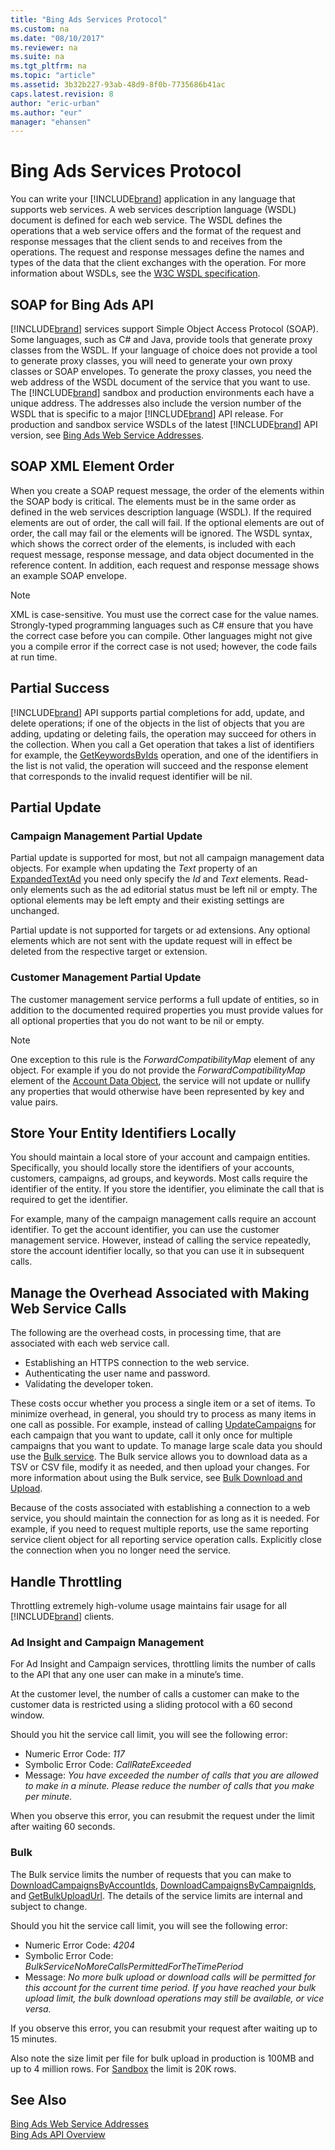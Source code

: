 ```yaml
---
title: "Bing Ads Services Protocol"
ms.custom: na
ms.date: "08/10/2017"
ms.reviewer: na
ms.suite: na
ms.tgt_pltfrm: na
ms.topic: "article"
ms.assetid: 3b32b227-93ab-48d9-8f0b-7735686b41ac
caps.latest.revision: 8
author: "eric-urban"
ms.author: "eur"
manager: "ehansen"
---
```

# Bing Ads Services Protocol
You can write your [!INCLUDE[brand](../concepts/includes/brand.md)] application in any language that supports web services. A web services description language (WSDL) document is defined for each web service. The WSDL defines the operations that a web service offers and the format of the request and response messages that the client sends to and receives from the operations. The request and response messages define the names and types of the data that the client exchanges with the operation. For more information about WSDLs, see the [W3C WSDL specification](http://go.microsoft.com/fwlink/?LinkID=103361&clcid=0x409).

## SOAP for Bing Ads API
[!INCLUDE[brand](../concepts/includes/brand.md)] services support Simple Object Access Protocol (SOAP). Some languages, such as C# and Java, provide tools that generate proxy classes from the WSDL. If your language of choice does not provide a tool to generate proxy classes, you will need to generate your own proxy classes or SOAP envelopes. To generate the proxy classes, you need the web address of the WSDL document of the service that you want to use. The [!INCLUDE[brand](../concepts/includes/brand.md)] sandbox and production environments each have a unique address. The addresses also include the version number of the WSDL that is specific to a major [!INCLUDE[brand](../concepts/includes/brand.md)] API release. For production and sandbox service WSDLs of the latest [!INCLUDE[brand](../concepts/includes/brand.md)] API version, see [Bing Ads Web Service Addresses](../concepts/bing-ads-web-service-addresses.md).

## <a name="element_order"></a>SOAP XML Element Order
When you create a SOAP request message, the order of the elements within the SOAP body is critical. The elements must be in the same order as defined in the web services description language (WSDL). If the required elements are out of order, the call will fail. If the optional elements are out of order, the call may fail or the elements will be ignored. The WSDL syntax, which shows the correct order of the elements, is included with each request message, response message, and data object documented in the reference content. In addition, each request and response message shows an example SOAP envelope.

> [!NOTE]
> XML is case-sensitive. You must use the correct case for the value names. Strongly-typed programming languages such as C# ensure that you have the correct case before you can compile. Other languages might not give you a compile error if the correct case is not used; however, the code fails at run time.

## Partial Success
[!INCLUDE[brand](../concepts/includes/brand.md)] API supports partial completions for add, update, and delete operations; if one of the objects in the list of objects that you are adding, updating or deleting fails, the operation may succeed for others in the collection. When you call a Get operation that takes a list of identifiers for example, the [GetKeywordsByIds](https://msdn.microsoft.com/library/bing-ads-campaign-management-getkeywordsbyids.aspx) operation, and one of the identifiers in the list is not valid, the operation will succeed and the response element that corresponds to the invalid request identifier will be nil.

## Partial Update

### Campaign Management Partial Update
Partial update is supported for most, but not all campaign management data objects. For example when updating the *Text* property of an [ExpandedTextAd](https://msdn.microsoft.com/library/bing-ads-campaign-management-expandedtextad.aspx) you need only specify the *Id* and *Text* elements. Read-only elements such as the ad editorial status must be left nil or empty. The optional elements may be left empty and their existing settings are unchanged. 

Partial update is not supported for targets or ad extensions. Any optional elements which are not sent with the update request will in effect be deleted from the respective target or extension.

### Customer Management Partial Update
The customer management service performs a full update of entities, so in addition to the documented required properties you must provide values for all optional properties that you do not want to be nil or empty.  

> [!NOTE]
> One exception to this rule is the *ForwardCompatibilityMap* element of any object. For example if you do not provide the *ForwardCompatibilityMap* element of the [Account Data Object](https://msdn.microsoft.com/library/bb671588.aspx), the service will not update or nullify any properties that would otherwise have been represented by key and value pairs.

## <a name="store_locally"></a>Store Your Entity Identifiers Locally
You should maintain a local store of your account and campaign entities. Specifically, you should locally store the identifiers of your accounts, customers, campaigns, ad groups, and keywords. Most calls require the identifier of the entity. If you store the identifier, you eliminate the call that is required to get the identifier.

For example, many of the campaign management calls require an account identifier. To get the account identifier, you can use the customer management service. However, instead of calling the service repeatedly, store the account identifier locally, so that you can use it in subsequent calls.

## <a name="manage_overhead"></a>Manage the Overhead Associated with Making Web Service Calls
The following are the overhead costs, in processing time, that are associated with each web service call.

-   Establishing an HTTPS connection to the web service.  
-   Authenticating the user name and password.  
-   Validating the developer token.  

These costs occur whether you process a single item or a set of items. To minimize overhead, in general, you should try to process as many items in one call as possible. For example, instead of calling [UpdateCampaigns](https://msdn.microsoft.com/library/bing-ads-campaign-management-updatecampaigns.aspx) for each campaign that you want to update, call it only once for multiple campaigns that you want to update. To manage large scale data you should use the [Bulk service](https://msdn.microsoft.com/library/bing-ads-bulk-service-reference.aspx). The Bulk service allows you to download data as a TSV or CSV file, modify it as needed, and then upload your changes. For more information about using the Bulk service, see [Bulk Download and Upload](../concepts/bulk-download-and-upload.md).

Because of the costs associated with establishing a connection to a web service, you should maintain the connection for as long as it is needed. For example, if you need to request multiple reports, use the same reporting service client object for all reporting service operation calls. Explicitly close the connection when you no longer need the service.

## <a name="throttling"></a>Handle Throttling
Throttling extremely high-volume usage maintains fair usage for all [!INCLUDE[brand](../concepts/includes/brand.md)] clients.

### Ad Insight and Campaign Management
For Ad Insight and Campaign services, throttling limits the number of calls to the API that any one user can make in a minute’s time.

At the customer level, the number of calls a customer can make to the customer data is restricted using a sliding protocol with a 60 second window.

Should you hit the service call limit, you will see the following error:

-   Numeric Error Code: *117*  
-   Symbolic Error Code: *CallRateExceeded*  
-   Message: *You have exceeded the number of calls that you are allowed to make in a minute. Please reduce the number of calls that you make per minute.*  

When you observe this error, you can resubmit the request under the limit after waiting 60 seconds.

### Bulk
The Bulk service limits the number of requests that you can make to [DownloadCampaignsByAccountIds](https://msdn.microsoft.com/library/bing-ads-bulk-downloadcampaignsbyaccountids.aspx), [DownloadCampaignsByCampaignIds](https://msdn.microsoft.com/library/bing-ads-bulk-downloadcampaignsbycampaignids.aspx), and [GetBulkUploadUrl](https://msdn.microsoft.com/library/bing-ads-bulk-getbulkuploadurl.aspx). The details of the service limits are internal and subject to change.

Should you hit the service call limit, you will see the following error:

-   Numeric Error Code: *4204*  
-   Symbolic Error Code: *BulkServiceNoMoreCallsPermittedForTheTimePeriod*  
-   Message: *No more bulk upload or download calls will be permitted for this account for the current time period. If you have reached your bulk upload limit, the bulk download operations may still be available, or vice versa.*  

If you observe this error, you can resubmit your request after waiting up to 15 minutes.

Also note the size limit per file for bulk upload in production is 100MB and up to 4 million rows. For [Sandbox](../concepts/sandbox.md) the limit is 20K rows.

## See Also
[Bing Ads Web Service Addresses](../concepts/bing-ads-web-service-addresses.md)  
[Bing Ads API Overview](../concepts/bing-ads-api-overview.md)  

